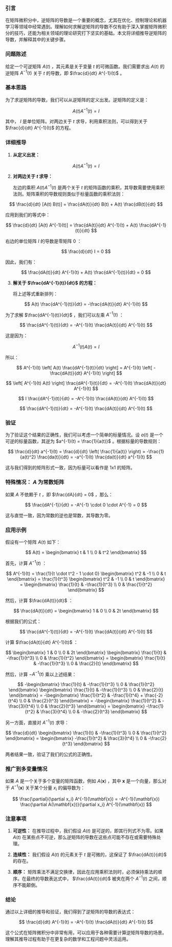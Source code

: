 ### 引言

在矩阵微积分中，逆矩阵的导数是一个重要的概念，尤其在优化、控制理论和机器学习等领域中经常遇到。理解如何求解逆矩阵的导数不仅有助于深入掌握矩阵微积分的技巧，还能为相关领域的理论研究打下坚实的基础。本文将详细推导逆矩阵的导数，并解释其中的关键步骤。

### 问题陈述

给定一个可逆矩阵  $A(t)$ ，其元素是关于变量  $t$  的可微函数。我们需要求出  $A(t)$  的逆矩阵  $A^{-1}(t)$  关于  $t$  的导数，即  $\frac{d}{dt} A^{-1}(t)$ 。

### 基本思路

为了求逆矩阵的导数，我们可以从逆矩阵的定义出发。逆矩阵的定义是：


$$ A(t) A^{-1}(t) = I $$


其中， $I$  是单位矩阵。对两边关于  $t$  求导，利用乘积法则，可以得到关于  $\frac{d}{dt} A^{-1}(t)$  的方程。

### 详细推导

1. **从定义出发：**


$$ A(t) A^{-1}(t) = I $$


2. **对两边关于  $t$  求导：**

   左边的乘积  $A(t) A^{-1}(t)$  是两个关于  $t$  的矩阵函数的乘积，其导数需要使用乘积法则。矩阵乘积的导数规则类似于标量函数的乘积法则：


$$ \frac{d}{dt} [A(t) B(t)] = \frac{dA(t)}{dt} B(t) + A(t) \frac{dB(t)}{dt} $$


   应用到我们的等式中：


$$ \frac{d}{dt} [A(t) A^{-1}(t)] = \frac{dA(t)}{dt} A^{-1}(t) + A(t) \frac{dA^{-1}(t)}{dt} $$


   右边的单位矩阵  $I$  的导数是零矩阵  $0$ ：


$$ \frac{d}{dt} I = 0 $$


   因此，我们有：


$$ \frac{dA(t)}{dt} A^{-1}(t) + A(t) \frac{dA^{-1}(t)}{dt} = 0 $$


3. **解关于  $\frac{dA^{-1}(t)}{dt}$  的方程：**

   将上述等式重新排列：


$$ A(t) \frac{dA^{-1}(t)}{dt} = -\frac{dA(t)}{dt} A^{-1}(t) $$


   为了求解  $\frac{dA^{-1}(t)}{dt}$ ，我们可以左乘  $A^{-1}(t)$ ：


$$ \frac{dA^{-1}(t)}{dt} = -A^{-1}(t) \frac{dA(t)}{dt} A^{-1}(t) $$


   这是因为：


$$ A^{-1}(t) A(t) = I $$


   所以：


$$ A^{-1}(t) \left[ A(t) \frac{dA^{-1}(t)}{dt} \right] = A^{-1}(t) \left[ -\frac{dA(t)}{dt} A^{-1}(t) \right] $$



$$ \left[ A^{-1}(t) A(t) \right] \frac{dA^{-1}(t)}{dt} = -A^{-1}(t) \frac{dA(t)}{dt} A^{-1}(t) $$



$$ I \frac{dA^{-1}(t)}{dt} = -A^{-1}(t) \frac{dA(t)}{dt} A^{-1}(t) $$



$$ \frac{dA^{-1}(t)}{dt} = -A^{-1}(t) \frac{dA(t)}{dt} A^{-1}(t) $$


### 验证

为了验证这个结果的正确性，我们可以考虑一个简单的标量情况。设  $a(t)$  是一个可逆的标量函数，其逆为  $a^{-1}(t) = \frac{1}{a(t)}$ 。根据标量的导数规则：


$$ \frac{d}{dt} a^{-1}(t) = \frac{d}{dt} \left( \frac{1}{a(t)} \right) = -\frac{1}{a(t)^2} \frac{da(t)}{dt} = -a^{-1}(t) \frac{da(t)}{dt} a^{-1}(t) $$


这与我们得到的矩阵形式一致，因为标量可以看作是 1x1 的矩阵。

### 特殊情况： $A$  为常数矩阵

如果  $A$  不依赖于  $t$ ，即  $\frac{dA}{dt} = 0$ ，那么：


$$ \frac{dA^{-1}}{dt} = -A^{-1} \cdot 0 \cdot A^{-1} = 0 $$


这与直觉一致，因为常数的逆也是常数，其导数为零。

### 应用示例

假设有一个矩阵  $A(t)$  如下：


$$ A(t) = \begin{bmatrix} t & 1 \\ 0 & t^2 \end{bmatrix} $$


首先，计算  $A^{-1}(t)$ ：


$$ A^{-1}(t) = \frac{1}{t \cdot t^2 - 1 \cdot 0} \begin{bmatrix} t^2 & -1 \\ 0 & t \end{bmatrix} = \frac{1}{t^3} \begin{bmatrix} t^2 & -1 \\ 0 & t \end{bmatrix} = \begin{bmatrix} \frac{1}{t} & -\frac{1}{t^3} \\ 0 & \frac{1}{t^2} \end{bmatrix} $$


然后，计算  $\frac{dA(t)}{dt}$ ：


$$ \frac{dA(t)}{dt} = \begin{bmatrix} 1 & 0 \\ 0 & 2t \end{bmatrix} $$


根据我们的公式：


$$ \frac{dA^{-1}(t)}{dt} = -A^{-1}(t) \frac{dA(t)}{dt} A^{-1}(t) $$


计算  $\frac{dA(t)}{dt} A^{-1}(t)$ ：


$$ \begin{bmatrix} 1 & 0 \\ 0 & 2t \end{bmatrix} \begin{bmatrix} \frac{1}{t} & -\frac{1}{t^3} \\ 0 & \frac{1}{t^2} \end{bmatrix} = \begin{bmatrix} \frac{1}{t} & -\frac{1}{t^3} \\ 0 & \frac{2}{t} \end{bmatrix} $$


然后，计算  $-A^{-1}(t)$  乘以上述结果：


$$ -\begin{bmatrix} \frac{1}{t} & -\frac{1}{t^3} \\ 0 & \frac{1}{t^2} \end{bmatrix} \begin{bmatrix} \frac{1}{t} & -\frac{1}{t^3} \\ 0 & \frac{2}{t} \end{bmatrix} = -\begin{bmatrix} \frac{1}{t^2} & -\frac{1}{t^4} + \frac{-2}{t^4} \\ 0 & \frac{2}{t^3} \end{bmatrix} = -\begin{bmatrix} \frac{1}{t^2} & -\frac{3}{t^4} \\ 0 & \frac{2}{t^3} \end{bmatrix} = \begin{bmatrix} -\frac{1}{t^2} & \frac{3}{t^4} \\ 0 & -\frac{2}{t^3} \end{bmatrix} $$


另一方面，直接对  $A^{-1}(t)$  求导：


$$ \frac{d}{dt} \begin{bmatrix} \frac{1}{t} & -\frac{1}{t^3} \\ 0 & \frac{1}{t^2} \end{bmatrix} = \begin{bmatrix} -\frac{1}{t^2} & \frac{3}{t^4} \\ 0 & -\frac{2}{t^3} \end{bmatrix} $$


两者结果一致，验证了我们的公式的正确性。

### 推广到多变量情况

如果  $A$  是一个关于多个变量的矩阵函数，例如  $A(\mathbf{x})$ ，其中  $\mathbf{x}$  是一个向量，那么对于  $A^{-1}(\mathbf{x})$  关于某个分量  $x_i$  的偏导数为：


$$ \frac{\partial}{\partial x_i} A^{-1}(\mathbf{x}) = -A^{-1}(\mathbf{x}) \frac{\partial A(\mathbf{x})}{\partial x_i} A^{-1}(\mathbf{x}) $$


### 注意事项

1. **可逆性：** 在推导过程中，我们假设  $A(t)$  是可逆的，即其行列式不为零。如果  $A(t)$  在某些点不可逆，那么逆矩阵的导数在这些点可能不存在或需要特殊处理。

2. **连续性：** 我们假设  $A(t)$  的元素关于  $t$  是可微的，这保证了  $\frac{dA(t)}{dt}$  的存在。

3. **顺序：** 矩阵乘法不满足交换律，因此在应用乘积法则时，必须保持乘法的顺序。在最终的导数表达式中， $\frac{dA(t)}{dt}$  被夹在两个  $A^{-1}(t)$  之间，顺序不能颠倒。

### 结论

通过以上详细的推导和验证，我们得到了逆矩阵的导数的表达式：


$$ \frac{d}{dt} A^{-1}(t) = -A^{-1}(t) \frac{dA(t)}{dt} A^{-1}(t) $$


这个公式在矩阵微积分中非常有用，可以应用于各种需要计算逆矩阵导数的场景。理解其推导过程有助于在更复杂的数学和工程问题中灵活运用。